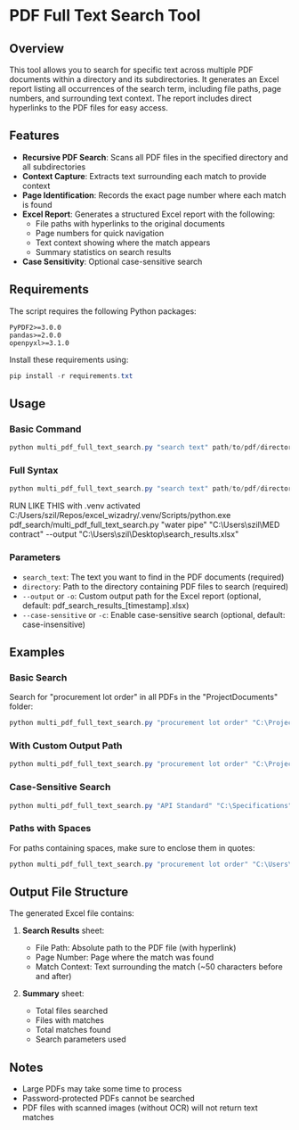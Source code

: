 # PDF Full Text Search Tool

## Overview

This tool allows you to search for specific text across multiple PDF documents within a directory and its subdirectories. It generates an Excel report listing all occurrences of the search term, including file paths, page numbers, and surrounding text context. The report includes direct hyperlinks to the PDF files for easy access.

## Features

- **Recursive PDF Search**: Scans all PDF files in the specified directory and all subdirectories
- **Context Capture**: Extracts text surrounding each match to provide context
- **Page Identification**: Records the exact page number where each match is found
- **Excel Report**: Generates a structured Excel report with the following:
  - File paths with hyperlinks to the original documents
  - Page numbers for quick navigation
  - Text context showing where the match appears
  - Summary statistics on search results
- **Case Sensitivity**: Optional case-sensitive search

## Requirements

The script requires the following Python packages:
```
PyPDF2>=3.0.0
pandas>=2.0.0
openpyxl>=3.1.0
```

Install these requirements using:
```powershell
pip install -r requirements.txt
```

## Usage

### Basic Command

```powershell
python multi_pdf_full_text_search.py "search text" path/to/pdf/directory
```

### Full Syntax

```powershell
python multi_pdf_full_text_search.py "search text" path/to/pdf/directory [--output path/to/output.xlsx] [--case-sensitive]
```

RUN LIKE THIS with .venv activated
C:/Users/szil/Repos/excel_wizadry/.venv/Scripts/python.exe pdf_search/multi_pdf_full_text_search.py "water pipe" "C:\Users\szil\MED contract" --output "C:\Users\szil\Desktop\search_results.xlsx"


### Parameters

- `search_text`: The text you want to find in the PDF documents (required)
- `directory`: Path to the directory containing PDF files to search (required)
- `--output` or `-o`: Custom output path for the Excel report (optional, default: pdf_search_results_[timestamp].xlsx)
- `--case-sensitive` or `-c`: Enable case-sensitive search (optional, default: case-insensitive)

## Examples

### Basic Search

Search for "procurement lot order" in all PDFs in the "ProjectDocuments" folder:

```powershell
python multi_pdf_full_text_search.py "procurement lot order" "C:\ProjectDocuments"
```

### With Custom Output Path

```powershell
python multi_pdf_full_text_search.py "procurement lot order" "C:\ProjectDocuments" --output "C:\Reports\search_results.xlsx"
```

### Case-Sensitive Search

```powershell
python multi_pdf_full_text_search.py "API Standard" "C:\Specifications" --case-sensitive
```

### Paths with Spaces

For paths containing spaces, make sure to enclose them in quotes:

```powershell
python multi_pdf_full_text_search.py "procurement lot order" "C:\Users\szil\MED contract\test"
```

## Output File Structure

The generated Excel file contains:

1. **Search Results** sheet:
   - File Path: Absolute path to the PDF file (with hyperlink)
   - Page Number: Page where the match was found
   - Match Context: Text surrounding the match (~50 characters before and after)

2. **Summary** sheet:
   - Total files searched
   - Files with matches
   - Total matches found
   - Search parameters used

## Notes

- Large PDFs may take some time to process
- Password-protected PDFs cannot be searched
- PDF files with scanned images (without OCR) will not return text matches
